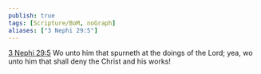 ```yaml
---
publish: true
tags: [Scripture/BoM, noGraph]
aliases: ["3 Nephi 29:5"]
---
```

[3 Nephi 29:5](https://churchofjesuschrist.org/study/scriptures/bofm/3-ne/29?lang=eng&id=p5#p5) Wo unto him that spurneth at the doings of the Lord; yea, wo unto him that shall deny the Christ and his works!

